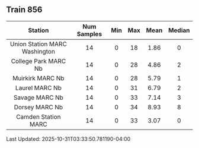 ## Train 856

| Station | Num Samples | Min | Max | Mean | Median |
| :-----: | :---------: | :-: | :-: | :--: | :----: |
| Union Station MARC Washington | 14 | 0 | 18 | 1.86 | 0 |
| College Park MARC Nb | 14 | 0 | 28 | 4.86 | 2 |
| Muirkirk MARC Nb | 14 | 0 | 28 | 5.79 | 1 |
| Laurel MARC Nb | 14 | 0 | 31 | 6.79 | 2 |
| Savage MARC Nb | 14 | 0 | 33 | 7.14 | 3 |
| Dorsey MARC Nb | 14 | 0 | 34 | 8.93 | 8 |
| Camden Station MARC | 14 | 0 | 33 | 3.07 | 0 |


Last Updated: 2025-10-31T03:33:50.781190-04:00